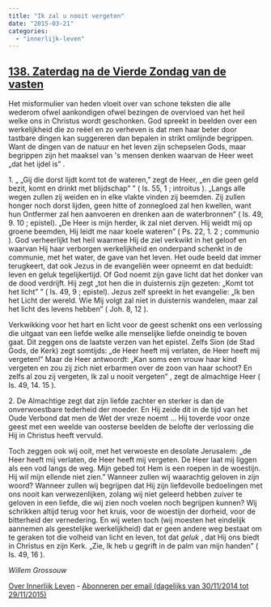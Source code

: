 ```yaml
---
title: "Ik zal u nooit vergeten"
date: "2015-03-21"
categories: 
  - "innerlijk-leven"
---
```


## [138\. Zaterdag na de Vierde Zondag van de vasten](http://ift.tt/1EBCaOT)

Het misformulier van heden vloeit over van schone teksten die alle wederom ofwel aankondigen ofwel bezingen de overvloed van het heil welke ons in Christus wordt geschonken. God spreekt in beelden over een werkelijkheid die zo reëel en zo verheven is dat men haar beter door tastbare dingen kan suggereren dan bepalen in strikt omlijnde begrippen. Want de dingen van de natuur en het leven zijn schepselen Gods, maar begrippen zijn het maaksel van 's mensen denken waarvan de Heer weet „dat het ijdel is” .

1\. „ „Gij die dorst lijdt komt tot de wateren,” zegt de Heer, „en die geen geld bezit, komt en drinkt met blijdschap” ” ( Is. 55, 1 ; introitus ). „Langs alle wegen zullen zij weiden en in elke vlakte vinden zij beemden. Zij zullen honger noch dorst lijden, geen hitte of zonnegloed zal hen kwellen, want hun Ontfermer zal hen aanvoeren en drenken aan de waterbronnen” ( Is. 49, 9. 10 ; epistel). „De Heer is mijn herder, ik zal niet derven. Hij weidt mij op groene beemden, Hij leidt me naar koele wateren” ( Ps. 22, 1. 2 ; communio ). God verheerlijkt het heil waarmee Hij de ziel verkwikt in het geloof en waarvan Hij haar verborgen werkelijkheid en onderpand schenkt in de communie, met het water, de gave van het leven. Het oude beeld dat immer terugkeert, dat ook Jezus in de evangeliën weer opneemt en dat beduidt: leven en geluk tegelijkertijd. Of God noemt zijn gave licht dat het donker van de dood verdrijft. Hij zegt „tot hen die in duisternis zijn gezeten: „Komt tot het licht” ” ( Is. 49, 9 ; epistel). Jezus zelf spreekt in het evangelie: „Ik ben het Licht der wereld. Wie Mij volgt zal niet in duisternis wandelen, maar zal het licht des levens hebben” ( Joh. 8, 12 ).

Verkwikking voor het hart en licht voor de geest schenkt ons een verlossing die uitgaat van een liefde welke alle menselijke liefde oneindig te boven gaat. Dit zeggen ons de laatste verzen van het epistel. Zelfs Sion (de Stad Gods, de Kerk) zegt somtijds: „de Heer heeft mij verlaten, de Heer heeft mij vergeten!” Maar de Heer antwoordt: „Kan soms een vrouw haar kind vergeten en zou zij zich niet erbarmen over de zoon van haar schoot? En zelfs al zou zij vergeten, Ik zal u nooit vergeten” , zegt de almachtige Heer ( Is. 49, 14. 15 ).

2\. De Almachtige zegt dat zijn liefde zachter en sterker is dan de onverwoestbare tederheid der moeder. En Hij zeide dit in de tijd van het Oude Verbond dat men de Wet der vreze noemt … Hij toverde voor onze geest met een weelde van oosterse beelden de belofte der verlossing die Hij in Christus heeft vervuld.

Toch zeggen ook wij ooit, met het verwoeste en desolate Jerusalem: „de Heer heeft mij verlaten, de Heer heeft mij vergeten. De Heer laat mij liggen als een vod langs de weg. Mijn gebed tot Hem is een roepen in de woestijn. Hij wil mijn ellende niet zien.” Wanneer zullen wij waarachtig geloven in zijn woord? Wanneer zullen wij begrijpen dat Hij zijn liefdevolle bedoelingen met ons nooit kan verwezenlijken, zolang wij niet geleerd hebben zuiver te geloven in een liefde, die wij zien noch voelen noch begrijpen kunnen? Wij schrikken altijd terug voor het kruis, voor de woestijn der dorheid, voor de bitterheid der vernedering. En wij weten toch (wij moesten het eindelijk aannemen als geestelijke werkelijkheid) dat er geen andere weg bestaat om te geraken tot die volheid van licht en leven, tot dat _geluk_ , dat Hij ons biedt in Christus en zijn Kerk. „Zie, Ik heb u gegrift in de palm van mijn handen” ( Is. 49, 16 ).

_Willem Grossouw_

[Over Innerlijk Leven](http://ift.tt/1y6X5mY) - [Abonneren per email (dagelijks van 30/11/2014 tot 29/11/2015)](http://eepurl.com/9P3DT)
